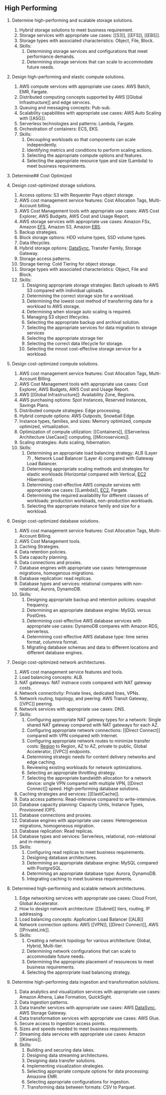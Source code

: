 ## High Performing
1. Determine high-performing and scalable storage solutions.
	1. Hybrid storage solutions to meet business requirement.
	2. Storage services with appropriate use cases: [[S3]], [[EFS]], [[EBS]].
	3. Storage types with associated characteristics: Object, File, Block.
	4. Skills:
		1. Determining storage services and configurations that meet performance demands.
		2. Determining storage services that can scale to accommodate future needs.
2. Design high-performing and elastic compute solutions.
	1. AWS compute services with appropriate use cases: AWS Batch, EMR, Fargate.
	2. Distributed computing concepts supported by AWS [[Global Infrastructure]] and edge services.
	3. Queuing and messaging concepts: Pub-sub.
	4. Scalability capabilities with appropriate use cases:  AWS Auto Scaling with [[ASG]].
	5. Serverless technologies and patterns: Lambda, Fargate.
	6. Orchestration of containers: ECS, EKS.
	7. Skills:
		1. Decoupling workloads so that components can scale independently.
		2. Identifying metrics and conditions to perform scaling actions.
		3. Selecting the appropriate compute options and features.
		4. Selecting the appropriate resource type and size (Lambda) to meet business requirements.
3. Determine## Cost Optimized
1. Design cost-optimized storage solutions.
	1. Access options: S3 with Requester Pays object storage.
	2. AWS cost management service features: Cost Allocation Tags, Multi-Account billing.
	3. AWS Cost Management tools with appropriate use cases: AWS Cost Explorer, AWS Budgets, AWS Cost and Usage Report.
	4. AWS storage services with appropriate use cases: Amazon FSx, Amazon [EFS](EFS.md), Amazon S3, Amazon [EBS](EBS.md).
	5. Backup strategies.
	6. Block storage options: HDD volume types, SSD volume types.
	7. Data lifecycles.
	8. Hybrid storage options: [DataSync](DataSync.md), Transfer Family, Storage Gateway.
	9. Storage access patterns.
	10. Storage tiering: Cold Tiering for object storage.
	11. Storage types with associated characteristics: Object, File and Block.
	12. Skills:
		1. Designing appropriate storage strategies: Batch uploads to AWS S3 compared with individual uploads.
		2. Determining the correct storage size for a workload.
		3. Determining the lowest cost method of transferring data for a workload to AWS storage.
		4. Determining when storage auto scaling is required. 
		5. Managing S3 object lifecycles.
		6. Selecting the appropriate backup and archival solution.
		7. Selecting the appropriate services for data migration to storage services
		8. Selecting the appropriate storage tier
		9. Selecting the correct data lifecycle for storage.
		10. Selecting the mnost cost-effective storage service for a workload.
2. Design cost-optimized compute solutions.
	1. AWS cost management service features: Cost Allocation Tags, Multi-Account Billing.
	2. AWS Cost Management tools with appropriate use cases: Cost Explorer, AWS Budgets, AWS Cost and Usage Report.
	3. AWS [[Global Infrastructure]]: Availability Zone, Regions.
	4. AWS purchasing options: Spot Instances, Reserved Instances, Savings Plans.
	5. Distributed compute strategies: Edge processing.
	6. Hybrid compute options: AWS Outposts, Snowball Edge.
	7. Instance types, families, and sizes: Memory optimized, compute optimized, virtualization.
	8. Optimization of compute utilization: [[Containers]], [[Serverless Architecture UseCase]] computing, [[Microservices]].
	9. Scaling strategies: Auto scaling, hibernation.
	10. Skills:
		1. Determining an appropriate load balancing strategy: ALB (Layer 7) , Network Load Balancer (Layer 4) compared with Gateway Load Balancer.
		2. Determining appropriate scaling methods and strategies for elastic workloads (Horizontal compared with Vertical, [EC2](EC2.md) Hibernation).
		3. Determining cost-effective AWS compute services with appropriate use cases: [[Lambda]], [EC2](EC2.md), Fargate.
		4. Determining the required availability for different classes of workloads: production workloads, non-production workloads.
		5. Selecting the appropriate instance family and size for a workload.
3. Design cost-optimized database solutions.
	1. AWS cost management service features: Cost Allocation Tags, Multi-Account Billing.
	2. AWS Cost Management tools.
	3. Caching Strategies.
	4. Data retention policies.
	5. Data capacity planning.
	6. Data connections and proxies.
	7. Database engines with appropriate use cases: heterogenouse migrations, homogenous migrations.
	8. Database replication: read replicas.
	9. Database types and services: relational compares with non-relational, Aurora, DynamoDB.
	10. Skills:
		1. Designing appropriate backup and retention policies: snapshot frequency.
		2. Determining an appropriate database engine: MySQL versus PostGres.
		3. Determining cost-effective AWS database services with appropriate use cases: DynamoDB compares with Amazon RDS, serverless.
		4. Determining cost-effective AWS database type: time series format, columnra format.
		5. Migrating database schemas and data to different locations and different database engines.
		   
1. Design cost-optimized network architectures.
	1. AWS cost management service features and tools.
	2. Load balancing concepts: ALB.
	3. NAT gateways: NAT instnace costs compared with NAT gateway costs.
	4. Network connectivity: Private lines, dedicated lines, VPNs.
	5. Network routing, topology, and peering: AWS Transit Gateway, [[VPC]] peering.
	6. Network services with appropriate use cases: DNS.
	7. Skills:
		1. Configuring appropriate NAT gateway types for a network: Single shared NAT gateway compared with NAT gateways for each AZ.
		2. Configuring appropriate network connections: [[Direct Connect]] compared with VPN compared with Internet.
		3. Configuring appropriate network routes to minimize transfer costs: [Region](Region.md) to Region, AZ to AZ, private to public, Global Accelerator, [[VPC]] endpoints.
		4. Determining strategic needs for content delivery networks and edge caching.
		5. Reviewing existing workloads for network optimizations.
		6. Selecting an appropriate throttling strategy.
		7. Selecting the appropriate bandwidth allocation for a network device: single VPN compared with multiple VPN, [[Direct Connect]] speed.
 High-performing database solutions.
	1. Caching strategies and services: [[ElastiCache]].
	2. Data access patterns: Read-intensive compared to write-intensive.
	3. Database capacity planning: Capacity Units, Instance Types, Provisioned IOPS.
	4. Database connections and proxies.
	5. Database engines with appropriate use cases: Heterogeneous migrations, homogeneous migration.
	6. Database replication: Read replicas.
	7. Database types and services: Serverless, relational, non-relational and in-memory.
	8. Skills:
		1. Configuring read replicas to meet business requirements.
		2. Designing database architectures.
		3. Determining an appropriate database engine: MySQL compared with PostgreSQL.
		4. Determining an appropriate database type: Aurora, DynamoDB.
		5. Integrating caching to meet business requirements.
4. Determined high-performing and scalable network architectures.
	1. Edge networking services with appropriate use cases: Cloud Front, Global Accelerator.
	2. How to design network architecture: [[Subnet]] tiers, routing, IP addressing.
	3. Load balancing concepts: Application Load Balancer [[ALB]]
	4. Network connection options: AWS [[VPN]], [[Direct Connect]], AWS [[PrivateLink]].
	5. Skills:
		1. Creating a network topology for various architecture: Global, Hybrid, Multi-tier.
		2. Determining network configurations that can scale to accommodate future needs.
		3. Determining the appropriate placement of resoureces to meet business requirements.
		4. Selecting the approrpriate load balancing strategy.
5. Determine high-performing data ingestion and transformation solutions.
	1. Data analytics and visualization services with appropriate use cases: Amazon Athena, Lake Formation, QuickSight.
	2. Data ingestion patterns.
	3. Data transfer services with appropriate use cases: AWS [DataSync](DataSync.md), AWS Storage Gateway.
	4. Data transformation services with appropriate use cases: AWS Glue.
	5. Secure access to ingestion access points.
	6. Sizes and speeds needed to meet business requirements.
	7. Streaming data services with appropriate use cases: Amazon [[Kinesis]].
	8. Skills:
		1. Building and securing data lakes.
		2. Designing data streaming architectures.
		3. Designing data transfer solutions.
		4. Implementing visualization strategies.
		5. Selecting appropriate compute options for data processing: Amazone EMR.
		6. Selecting appropriate configurations for ingestion.
		7. Transforming data between formats: CSV to Parquet.
